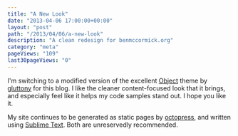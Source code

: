 ```yaml
---
title: "A New Look"
date: "2013-04-06 17:00:00+00:00"
layout: "post"
path: "/2013/04/06/a-new-look"
description: "A clean redesign for benmccormick.org"
category: "meta"
pageViews: "109"
last30pageViews: "0"
---
```


I'm switching to a modified version of the excellent [Object][object] theme by [gluttony][glutton] for this blog.  I like the cleaner content-focused look that it brings, and especially feel like it helps my code samples stand out.  I hope you like it.

My site continues to be generated as static pages by [octopress][octopress], and written using [Sublime Text][sublime].  Both are unreservedly recommended.











[object]: https://github.com/gluttony/object-octopress-theme
[glutton]: https://github.com/gluttony
[octopress]: http://octopress.org/
[sublime]: http://www.sublimetext.com/
